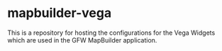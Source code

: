 # mapbuilder-vega
This is a repository for hosting the configurations for the Vega Widgets which are used in the GFW MapBuilder application.
